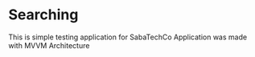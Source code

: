 # Searching

This is simple testing application for SabaTechCo
Application was made with MVVM Architecture
